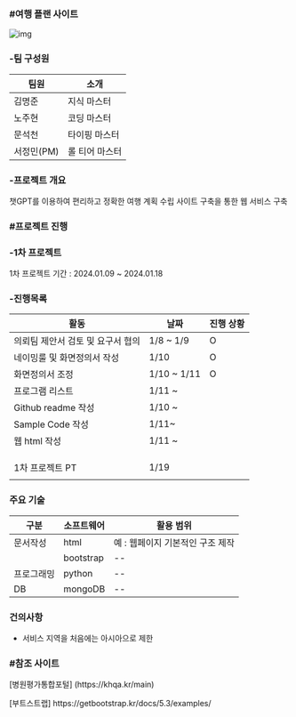 ### #여행 플랜 사이트

![img](https://github.com/nohjuhyeon/AI_L.K.J/assets/151099231/be4e13da-8bc0-4ce7-a11b-dc324bb60089)

### -팀 구성원 

|팀원|소개|
|--|--|
|김명준|지식 마스터|
|노주현|코딩 마스터|
|문석천|타이핑 마스터|
|서정민(PM)|롤 티어 마스터|

### -프로젝트 개요
<p> 챗GPT를 이용하여 편리하고 정확한 여행 계획 수립 사이트 구축을 통한 웹 서비스 구축 </p>

### #프로젝트 진행

### -1차 프로젝트 

<p> 1차 프로젝트 기간 : 2024.01.09 ~ 2024.01.18 </p>

### -진행목록

|활동|날짜|진행 상황|
|--|--|--|
|의뢰팀 제안서 검토 및 요구서 협의|1/8 ~ 1/9|O|
|네이밍룰 및 화면정의서 작성|1/10|O|
|화면정의서 조정|1/10 ~ 1/11|O|
|프로그램 리스트|1/11 ~||
|Github readme 작성|1/10 ~||
|Sample Code 작성|1/11~||
|웹 html 작성|1/11 ~||
||||
||||
||||
|1차 프로젝트 PT|1/19||
||||

### 주요 기술

|구분|소프트웨어|활용 범위|
|--|--|--|
|문서작성|html| 예 : 웹페이지 기본적인 구조 제작|
||bootstrap|--|
|프로그래밍|python|--|
|DB|mongoDB|--|


### 건의사항
- 서비스 지역을 처음에는 아시아으로 제한

### #참조 사이트

<p> [병원평가통합포털] (https://khqa.kr/main) </p>
<p> [부트스트랩] https://getbootstrap.kr/docs/5.3/examples/ </p>
